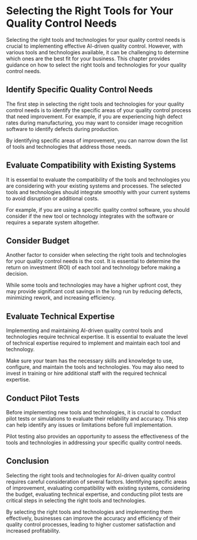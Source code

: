Selecting the Right Tools for Your Quality Control Needs
=========================================================================================================================

Selecting the right tools and technologies for your quality control needs is crucial to implementing effective AI-driven quality control. However, with various tools and technologies available, it can be challenging to determine which ones are the best fit for your business. This chapter provides guidance on how to select the right tools and technologies for your quality control needs.

Identify Specific Quality Control Needs
---------------------------------------

The first step in selecting the right tools and technologies for your quality control needs is to identify the specific areas of your quality control process that need improvement. For example, if you are experiencing high defect rates during manufacturing, you may want to consider image recognition software to identify defects during production.

By identifying specific areas of improvement, you can narrow down the list of tools and technologies that address those needs.

Evaluate Compatibility with Existing Systems
--------------------------------------------

It is essential to evaluate the compatibility of the tools and technologies you are considering with your existing systems and processes. The selected tools and technologies should integrate smoothly with your current systems to avoid disruption or additional costs.

For example, if you are using a specific quality control software, you should consider if the new tool or technology integrates with the software or requires a separate system altogether.

Consider Budget
---------------

Another factor to consider when selecting the right tools and technologies for your quality control needs is the cost. It is essential to determine the return on investment (ROI) of each tool and technology before making a decision.

While some tools and technologies may have a higher upfront cost, they may provide significant cost savings in the long run by reducing defects, minimizing rework, and increasing efficiency.

Evaluate Technical Expertise
----------------------------

Implementing and maintaining AI-driven quality control tools and technologies require technical expertise. It is essential to evaluate the level of technical expertise required to implement and maintain each tool and technology.

Make sure your team has the necessary skills and knowledge to use, configure, and maintain the tools and technologies. You may also need to invest in training or hire additional staff with the required technical expertise.

Conduct Pilot Tests
-------------------

Before implementing new tools and technologies, it is crucial to conduct pilot tests or simulations to evaluate their reliability and accuracy. This step can help identify any issues or limitations before full implementation.

Pilot testing also provides an opportunity to assess the effectiveness of the tools and technologies in addressing your specific quality control needs.

Conclusion
----------

Selecting the right tools and technologies for AI-driven quality control requires careful consideration of several factors. Identifying specific areas of improvement, evaluating compatibility with existing systems, considering the budget, evaluating technical expertise, and conducting pilot tests are critical steps in selecting the right tools and technologies.

By selecting the right tools and technologies and implementing them effectively, businesses can improve the accuracy and efficiency of their quality control processes, leading to higher customer satisfaction and increased profitability.
